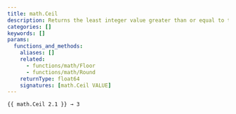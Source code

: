 ```yaml
---
title: math.Ceil
description: Returns the least integer value greater than or equal to the given number.
categories: []
keywords: []
params:
  functions_and_methods:
    aliases: []
    related:
      - functions/math/Floor
      - functions/math/Round
    returnType: float64
    signatures: [math.Ceil VALUE]
---
```


```go-html-template
{{ math.Ceil 2.1 }} → 3
```
